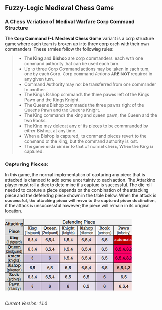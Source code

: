 ## Fuzzy-Logic Medieval Chess Game
### A Chess Variation of Medival Warfare Corp Command Structure

The **Corp Command F-L Medieval Chess Game** variant is a corp structure game where each team is broken up into 
three corp each with their own commanders. These armies follow the following rules:
<br/>
>- The **King** and **Bishop** are corp commanders, each with one command authority that can be used each turn.
>- Up to three Corp Command actions may be taken in each turn, one by each Corp. Corp command Actions **ARE NOT** required in any given turn.
>- Command Authority may not be transferred from one commander to another. 
>- The Kings Bishop commands the three pawns left of the Kings Pawn and the Kings Knight.
>- The Queens Bishop commands the three pawns right of the Queens Pawn and the Queens Knight.
>- The King commands the king and queen pawn, the Queen and the two Rooks. 
>- The King may delegat any of its pieces to be commnanded by either Bishop, at any time.
>- When a Bishop is captured, its command pieces revert to the command of the King, but the command authority is lost. 
>- The game ends similar to that of normal chess, When the King is captured. 

### Capturing Pieces:
In this game, the normal implementation of capturing any piece that is attacked is changed to add some uncertainty to each 
action. The Attacking player must roll a dice to determine if a capture is successful. The die roll needed to capture a piece
depends on the combination of the attacking piece  and the defending piece shown in the table below. When the attack is 
successful, the attacking piece will move to the captured piece destination, if the attack is unsuccessful however; the piece
will remain in its original location. 
<br />
<br />
![Capture Table](./src/chess/gui/images/CaptureTable.png)
<br />
<br />


*Current Version: 1.1.0*


